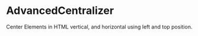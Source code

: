 # AdvancedCentralizer
Center Elements in HTML vertical, and horizontal using left and top position.
